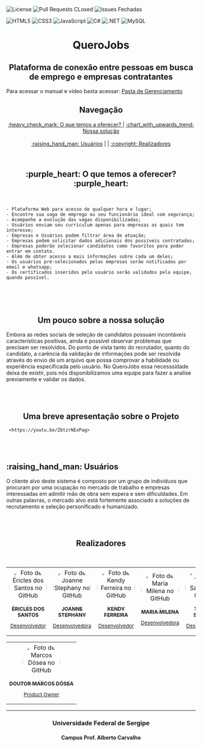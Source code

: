 <!--[Visitors on this repo](https://visitor-badge-reloaded.herokuapp.com/badge?page_id=marcosdosea.QueroJobs&color=55acb7&style=for-the-badge&logo=Github)-->
![License](https://img.shields.io/github/license/marcosdosea/QueroJobs?color=Blue&style=for-the-badge)
![Pull Requests CLosed](https://img.shields.io/github/issues-pr-closed/marcosdosea/QueroJObs?color=green&style=for-the-badge)
![Issues Fechadas](https://img.shields.io/github/issues-closed-raw/marcosdosea/QueroJobs?color=purple&style=for-the-badge)

![HTML5](https://img.shields.io/badge/html5-%23E34F26.svg?style=for-the-badge&logo=html5&logoColor=white)
![CSS3](https://img.shields.io/badge/css3-%231572B6.svg?style=for-the-badge&logo=css3&logoColor=white)
![JavaScript](https://img.shields.io/badge/javascript-%23323330.svg?style=for-the-badge&logo=javascript&logoColor=%23F7DF1E)
![C#](https://img.shields.io/badge/Csharp-%23007ACC.svg?style=for-the-badge&logo=Csharp&logoColor=white)
![.NET](https://img.shields.io/badge/.NET-512BD4?style=for-the-badge&logo=dotnet&logoColor=white)
![MySQL](https://img.shields.io/badge/mysql-%23316192.svg?style=for-the-badge&logo=mysql&logoColor=white)

<h1 align=center> QueroJobs </h1>

<h2 align=center id="objetivo">  Plataforma de conexão entre pessoas em busca de emprego e empresas contratantes </h2>

Para acessar o manual e vídeo basta acessar: [Pasta de Gerenciamento](https://github.com/marcosdosea/QueroJobs/tree/main/Gerenciamento)
<br>

<h2 align=center> Navegação </h2>
<p align="center">
 <a href="#objetivo"> :heavy_check_mark: O que temos a oferecer? </a> |
 <a href="#solucao"> :chart_with_upwards_trend: Nossa solução </a>  <br><br>
 <a href="#usuarios"> :raising_hand_man: Usuários</a> | |
 <a href="#autor"> 	:copyright: Realizadores</a>
</p>


<br>
<h2 align=center id="objetivo">  :purple_heart: O que temos a oferecer? :purple_heart:</h2>
<br>

    - Plataforma Web para acesso de qualquer hora e lugar;
    - Encontre sua vaga de emprego ou seu funcionário ideal com segurança; 
    - Acompanhe a evolução das vagas disponibilizadas;
    - Usuários enviam seu curriculum apenas para empresas as quais tem interesse;
    - Empresas e Usuários podem filtrar área de atuação;
    - Empresas podem solicitar dados adicionais dos possíveis contratados;
    - Empresas poderão selecionar candidatos como favoritos para poder entrar em contato. 
    - Além de obter acesso a mais informações sobre cada um deles;
    - Os usuários pré-selecionados pelas empresas serão notificados por email e whatsapp;
    - Os certificados inseridos pelo usuário serão validados pela equipe, quando possível.


<br><br><br>


<h2 align=center id="solucao"> Um pouco sobre a nossa solução </h2>

   Embora as redes sociais de seleção de candidatos possuam incontáveis características positivas, ainda é possível observar problemas que precisam ser resolvidos. Do ponto de vista tanto do recrutador, quanto do candidato, a carência da validação de informações pode ser resolvida através do envio de um arquivo que possa comprovar a habilidade ou experiência especificada pelo usuário. No QueroJobs essa necesssidade deixa de existir, pois nós disponibilizamos uma equipe para fazer a analise previamente e validar os dados.

<br><br>

<h2 align=center id="apresentacao"> Uma breve apresentação sobre o Projeto </h2>

     <https://youtu.be/ZbtzrNExPag>

<br><br>


<h2 id="usuarios">  :raising_hand_man: Usuários</h2>

   O cliente alvo deste sistema é composto por um grupo de indivíduos que procuram por uma ocupação no mercado de trabalho e empresas interessadas em admitir mão de obra sem espera e sem dificuldades. Em outras palavras, o mercado alvo está fortemente associado a soluções de recrutamento e seleção personificado e humanizado.

<br><br>


<h2 id="autor" align=center>Realizadores </h2>
<br>
<table align="center">
  <tr>
    <td align="center">
      <a href="https://github.com/Ericles-Porty" target="_blank">
        <img style="border-radius:100px;" src="https://avatars.githubusercontent.com/u/67772327?v=4" width="100px;" alt="Foto de Éricles dos Santos no GitHub"/><br>
        <sub>
          <b>ÉRICLES DOS SANTOS</b>
          <p>Desenvolvedor</p>
        </sub>
      </a>
    </td>
    <td align="center">
      <a href="https://github.com/joannestephany" target="_blank">
        <img style="border-radius:100px;" src="https://avatars.githubusercontent.com/u/58868281?v=4"  width="100px;" alt="Foto de Joanne Stephany no GitHub"/><br>
        <sub>
          <b>JOANNE STEPHANY</b>
          <p>Desenvolvedora</p>
        </sub>
      </a>
    </td>
    <td align="center">
      <a href="https://github.com/Kendy619" target="_blank">
        <img style="border-radius:100px;" src="https://avatars.githubusercontent.com/u/68467958?v=4" target="_blank"  width="100px;" alt="Foto de Kendy Ferreira no GitHub"/><br>
        <sub>
          <b>KENDY FERREIRA</b>
          <p>Desenvolvedor</p>
        </sub>
      </a>
    </td>
    <td align="center" >
      <a href="https://github.com/MariaMilena" target="_blank">
        <img style="border-radius:100px;" src="https://avatars.githubusercontent.com/u/65188572?v=4" target="_blank"  width="100px;" alt="Foto de Maria Milena no GitHub"/><br>
        <sub>
          <b>MARIA MILENA</b>
          <p>Desenvolvedora</p>
        </sub>
      </a>
    </td>
    <td align="center">
      <a href="https://github.com/XxthiagoboyXx" target="_blank">
        <img style="border-radius:100px;" src="https://avatars.githubusercontent.com/u/72053163?v=4" width="100px;" alt="Foto de Thiago Santos no GitHub"/><br>
        <sub>
          <b>THIAGO SANTOS</b>
          <p>Desenvolvedor</p>
        </sub>
      </a>
    </td>
  </tr>
</table>
<table align="center">
  <tr>
    <td align="center">
      <a href="https://github.com/marcosdosea" target="_blank">
        <img style="border-radius:100px;" src="https://avatars.githubusercontent.com/u/7799935?v=4" target="_blank" width="100px;" alt="Foto de Marcos Dósea no GitHub"/><br>
        <sub>
          <b>DOUTOR MARCOS DÓSEA</b>
          <p>Product Owner</p>
        </sub>
      </a>
    </td>
   </tr>
</table>


***
<h3  align=center>Universidade Federal de Sergipe</h3>
<h4  align=center>Campus Prof. Alberto Carvalho</h4>


